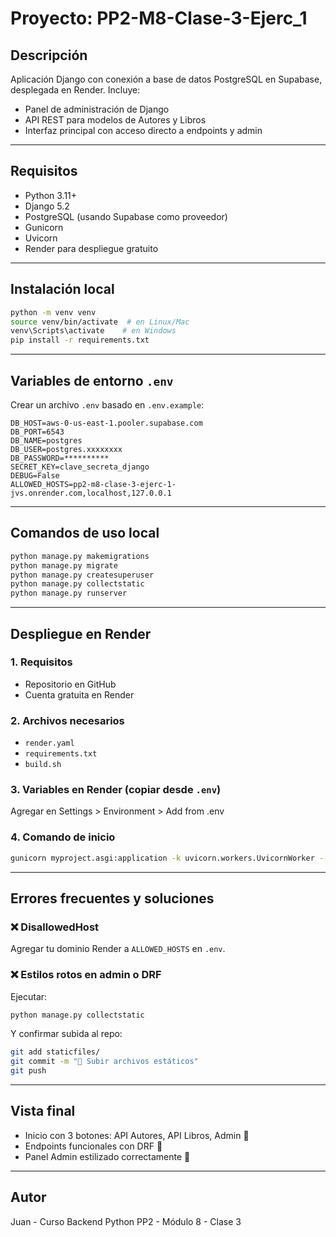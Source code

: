 
# Proyecto: PP2-M8-Clase-3-Ejerc_1

## Descripción
Aplicación Django con conexión a base de datos PostgreSQL en Supabase, desplegada en Render.
Incluye:
- Panel de administración de Django
- API REST para modelos de Autores y Libros
- Interfaz principal con acceso directo a endpoints y admin

---

## Requisitos

- Python 3.11+
- Django 5.2
- PostgreSQL (usando Supabase como proveedor)
- Gunicorn
- Uvicorn
- Render para despliegue gratuito

---

## Instalación local

```bash
python -m venv venv
source venv/bin/activate  # en Linux/Mac
venv\Scripts\activate    # en Windows
pip install -r requirements.txt
```

---

## Variables de entorno `.env`
Crear un archivo `.env` basado en `.env.example`:

```
DB_HOST=aws-0-us-east-1.pooler.supabase.com
DB_PORT=6543
DB_NAME=postgres
DB_USER=postgres.xxxxxxxx
DB_PASSWORD=**********
SECRET_KEY=clave_secreta_django
DEBUG=False
ALLOWED_HOSTS=pp2-m8-clase-3-ejerc-1-jvs.onrender.com,localhost,127.0.0.1
```

---

## Comandos de uso local

```bash
python manage.py makemigrations
python manage.py migrate
python manage.py createsuperuser
python manage.py collectstatic
python manage.py runserver
```

---

## Despliegue en Render

### 1. Requisitos
- Repositorio en GitHub
- Cuenta gratuita en Render

### 2. Archivos necesarios
- `render.yaml`
- `requirements.txt`
- `build.sh`

### 3. Variables en Render (copiar desde `.env`)

Agregar en Settings > Environment > Add from .env

### 4. Comando de inicio

```bash
gunicorn myproject.asgi:application -k uvicorn.workers.UvicornWorker --bind 0.0.0.0:8000
```

---

## Errores frecuentes y soluciones

### ❌ DisallowedHost
Agregar tu dominio Render a `ALLOWED_HOSTS` en `.env`.

### ❌ Estilos rotos en admin o DRF
Ejecutar:
```bash
python manage.py collectstatic
```
Y confirmar subida al repo:
```bash
git add staticfiles/
git commit -m "🚀 Subir archivos estáticos"
git push
```

---

## Vista final
- Inicio con 3 botones: API Autores, API Libros, Admin 📄
- Endpoints funcionales con DRF 🚀
- Panel Admin estilizado correctamente 📁

---

## Autor
Juan - Curso Backend Python PP2 - Módulo 8 - Clase 3
